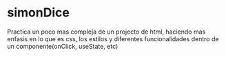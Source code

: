 # simonDice
 Practica un poco mas compleja de un projecto de html, haciendo mas enfasis en lo que es css, los estilos y diferentes funcionalidades dentro de un componente(onClick, useState, etc)
